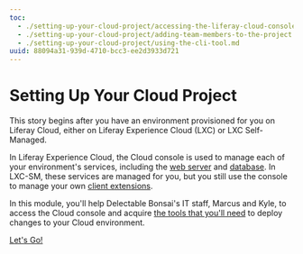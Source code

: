 ```yaml
---
toc:
  - ./setting-up-your-cloud-project/accessing-the-liferay-cloud-console.md
  - ./setting-up-your-cloud-project/adding-team-members-to-the-project.md
  - ./setting-up-your-cloud-project/using-the-cli-tool.md
uuid: 88094a31-939d-4710-bcc3-ee2d3933d721
---
```


# Setting Up Your Cloud Project

This story begins after you have an environment provisioned for you on Liferay Cloud, either on Liferay Experience Cloud (LXC) or LXC Self-Managed.

In Liferay Experience Cloud, the Cloud console is used to manage each of your environment's services, including the [web server](https://learn.liferay.com/w/liferay-cloud/platform-services/web-server-service) and [database](https://learn.liferay.com/w/liferay-cloud/platform-services/database-service/database-service). In LXC-SM, these services are managed for you, but you still use the console to manage your own [client extensions](https://learn.liferay.com/w/dxp/building-applications/client-extensions).

In this module, you'll help Delectable Bonsai's IT staff, Marcus and Kyle, to access the Cloud console and acquire [the tools that you'll need](https://learn.liferay.com/w/liferay-cloud/reference/command-line-tool) to deploy changes to your Cloud environment.

[Let's Go!](./setting-up-your-cloud-project/accessing-the-liferay-cloud-console.md)
